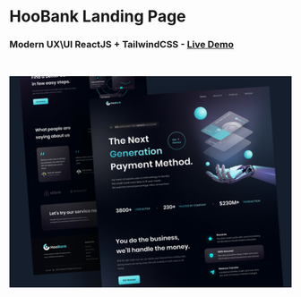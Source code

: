 # HooBank Landing Page 
###  Modern UX\UI ReactJS + TailwindCSS - [Live Demo](https://dorkatzir.github.io/bank_modern_app/)  

<br/>

![](screenshot.png)



